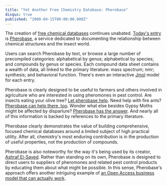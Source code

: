 ```yaml
---
title: "Yet Another Free Chemistry Database: Pherobase"
disqus: true
published: "2008-04-15T00:00:00.000Z"
---
```


The creation of [free chemical databases](/articles/2007/01/24/thirty-two-free-chemistry-databases) continues unabated. [Today's entry](/articles/tag/database) is [Pherobase](http://www.pherobase.com/), a service dedicated to documenting the relationship between chemical structures and the insect world.

Users can search Pherobase by text, or browse a large number of precompiled categories: alphabetical by genus; alphabetical by species; and compounds by genus or species. Each compound data sheet contains a wealth of data, all linked to the primary literature: mass spectrum; nmr; synthesis; and behavioral function. There's even an interactive [Jmol](http://jmol.sourceforge.net/) model for each entry.

Pherobase is clearly designed to be useful to farmers and others involved in agriculture who are interested in using pheromones in pest control. Are insects eating your olive tree? [Let pherobase help](http://www.pherobase.com/database/control/control-host-Olive%20pest-all.php). Need help with fire ants? [Pherobase can help there, too](http://www.pherobase.com/database/species/species-Solenopsis-invicta.php). Wonder what else besides Gypsy Moths might be affected by disparlure? [Pherobase has the answer](http://www.pherobase.net/database/compound/compounds-detail-disparlure.php). And nearly all of this information is backed by references to the primary literature.

Pherobase clearly demonstrates the value of building comprehensive, focused chemical databases around a limited subject of high practical utility. After all, chemistry's most enduring contribution is in the production of useful properties, not the production of compounds.

Pherobase is also noteworthy for the way it's being used by its creator, [Ashraf El-Sayed](http://www.pherobase.com/elsayed.htm). Rather than standing on its own, Pherobase is designed to direct users to suppliers of pheromones and related pest control products by educating them about what might be possible. In this sense, Pherobase's approach offers another intriguing example of [an Open Access business model that can actually work](/articles/2007/10/11/open-access-business-models-that-can-actually-work-sigma-aldrichs-chemblogs).